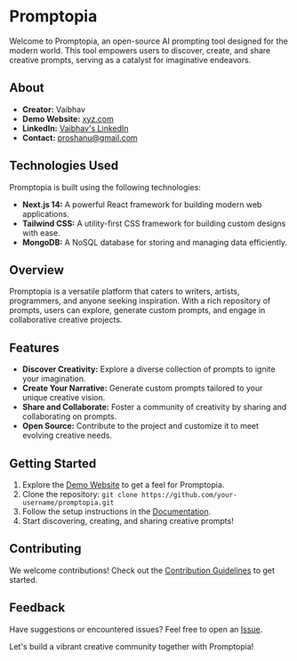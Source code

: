 # Promptopia

Welcome to Promptopia, an open-source AI prompting tool designed for the modern world. This tool empowers users to discover, create, and share creative prompts, serving as a catalyst for imaginative endeavors.

## About

- **Creator:** Vaibhav
- **Demo Website:** [xyz.com](https://promptopia-shanuv000.vercel.app/)
- **LinkedIn:** [Vaibhav's LinkedIn](https://www.linkedin.com/in/shanuv000/)
- **Contact:** proshanu@gmail.com

## Technologies Used

Promptopia is built using the following technologies:

- **Next.js 14:** A powerful React framework for building modern web applications.
- **Tailwind CSS:** A utility-first CSS framework for building custom designs with ease.
- **MongoDB:** A NoSQL database for storing and managing data efficiently.

## Overview

Promptopia is a versatile platform that caters to writers, artists, programmers, and anyone seeking inspiration. With a rich repository of prompts, users can explore, generate custom prompts, and engage in collaborative creative projects.

## Features

- **Discover Creativity:** Explore a diverse collection of prompts to ignite your imagination.
- **Create Your Narrative:** Generate custom prompts tailored to your unique creative vision.
- **Share and Collaborate:** Foster a community of creativity by sharing and collaborating on prompts.
- **Open Source:** Contribute to the project and customize it to meet evolving creative needs.

## Getting Started

1. Explore the [Demo Website](https://promptopia-shanuv000.vercel.app/) to get a feel for Promptopia.
2. Clone the repository: `git clone https://github.com/your-username/promptopia.git`
3. Follow the setup instructions in the [Documentation](docs/README.md).
4. Start discovering, creating, and sharing creative prompts!

## Contributing

We welcome contributions! Check out the [Contribution Guidelines](CONTRIBUTING.md) to get started.

## Feedback

Have suggestions or encountered issues? Feel free to open an [Issue](https://github.com/shanuv000/promptopia/issues).

Let's build a vibrant creative community together with Promptopia!
